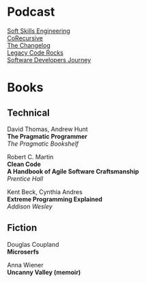 # Podcast

[Soft Skills Engineering](https://softskills.audio)  
[CoRecursive](https://corecursive.com)  
[The Changelog](https://changelog.com/podcast)  
[Legacy Code Rocks](https://legacycode.rocks)  
[Software Developers Journey](https://podcasts.apple.com/us/podcast/software-developers-journey/id1079113167)  

# Books

## Technical

David Thomas, Andrew Hunt  
**The Pragmatic Programmer**  
*The Pragmatic Bookshelf*

Robert C. Martin  
**Clean Code**  
**A Handbook of Agile Software Craftsmanship**  
*Prentice Hall*

Kent Beck, Cynthia Andres  
**Extreme Programming Explained**  
*Addison Wesley*

## Fiction

Douglas Coupland  
**Microserfs**

Anna Wiener  
**Uncanny Valley (memoir)**

